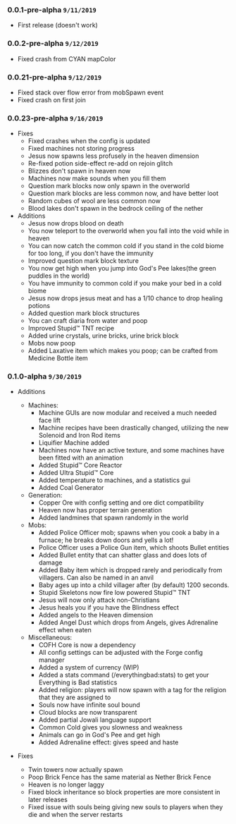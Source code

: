 ### 0.0.1-pre-alpha `9/11/2019`
  * First release (doesn't work)
  
### 0.0.2-pre-alpha `9/12/2019`
  * Fixed crash from CYAN mapColor

### 0.0.21-pre-alpha `9/12/2019`
  * Fixed stack over flow error from mobSpawn event
  * Fixed crash on first join
  
### 0.0.23-pre-alpha `9/16/2019`
  * Fixes
    * Fixed crashes when the config is updated
    * Fixed machines not storing progress
    * Jesus now spawns less profusely in the heaven dimension
    * Re-fixed potion side-effect re-add on rejoin glitch
    * Blizzes don't spawn in heaven now
    * Machines now make sounds when you fill them
    * Question mark blocks now only spawn in the overworld
    * Question mark blocks are less common now, and have better loot
    * Random cubes of wool are less common now
    * Blood lakes don't spawn in the bedrock ceiling of the nether
  * Additions
    * Jesus now drops blood on death
    * You now teleport to the overworld when you 
    fall into the void while in heaven
    * You can now catch the common cold if you stand in the cold 
    biome for too long, if you don't have the immunity
    * Improved question mark block texture
    * You now get high when you jump into God's Pee lakes(the green puddles in the world)
    * You have immunity to common cold if you make your bed in a cold biome
    * Jesus now drops jesus meat and has a 1/10 chance to drop healing potions
    * Added question mark block structures
    * You can craft diaria from water and poop
    * Improved Stupid™ TNT recipe
    * Added urine crystals, urine bricks, urine brick block
    * Mobs now poop
    * Added Laxative item which makes you poop; can be crafted from Medicine Bottle item
    
### 0.1.0-alpha `9/30/2019`
    
  * Additions
    * Machines:
      * Machine GUIs are now modular and received a much needed face lift
      * Machine recipes have been drastically changed, utilizing the new Solenoid and Iron Rod items
      * Liquifier Machine added
      * Machines now have an active texture, and some machines have been fitted with an animation
      * Added Stupid™ Core Reactor
      * Added Ultra Stupid™ Core
      * Added temperature to machines, and a statistics gui
      * Added Coal Generator
    * Generation:
      * Copper Ore with config setting and ore dict compatibility
      * Heaven now has proper terrain generation
      * Added landmines that spawn randomly in the world
    * Mobs:
      * Added Police Officer mob; spawns when you cook a baby in a furnace; he breaks down doors and yells a lot!
      * Police Officer uses a Police Gun item, which shoots Bullet entities
      * Added Bullet entity that can shatter glass and does lots of damage
      * Added Baby item which is dropped rarely and periodically from villagers. Can also be named in an anvil
      * Baby ages up into a child villager after (by default) 1200 seconds.
      * Stupid Skeletons now fire low powered Stupid™ TNT
      * Jesus will now only attack non-Christians
      * Jesus heals you if you have the Blindness effect
      * Added angels to the Heaven dimension
      * Added Angel Dust which drops from Angels, gives Adrenaline effect when eaten
    * Miscellaneous:
      * COFH Core is now a dependency 
      * All config settings can be adjusted with the Forge config manager
      * Added a system of currency (WIP)
      * Added a stats command (/everythingbad:stats) to get your Everything is Bad statistics
      * Added religion: players will now spawn with a tag for the religion that they are assigned to
      * Souls now have infinite soul bound
      * Cloud blocks are now transparent
      * Added partial Jowali language support
      * Common Cold gives you slowness and weakness
      * Animals can go in God's Pee and get high
      * Added Adrenaline effect: gives speed and haste
      
  * Fixes
    * Twin towers now actually spawn
    * Poop Brick Fence has the same material as Nether Brick Fence
    * Heaven is no longer laggy
    * Fixed block inheritance so block properties are more consistent in later releases 
    * Fixed issue with souls being giving new souls to players when they die and when the server restarts